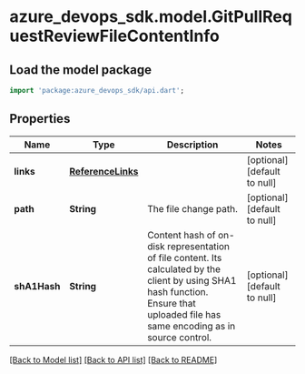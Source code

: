 # azure_devops_sdk.model.GitPullRequestReviewFileContentInfo

## Load the model package
```dart
import 'package:azure_devops_sdk/api.dart';
```

## Properties
Name | Type | Description | Notes
------------ | ------------- | ------------- | -------------
**links** | [**ReferenceLinks**](ReferenceLinks.md) |  | [optional] [default to null]
**path** | **String** | The file change path. | [optional] [default to null]
**shA1Hash** | **String** | Content hash of on-disk representation of file content. Its calculated by the client by using SHA1 hash function. Ensure that uploaded file has same encoding as in source control. | [optional] [default to null]

[[Back to Model list]](../README.md#documentation-for-models) [[Back to API list]](../README.md#documentation-for-api-endpoints) [[Back to README]](../README.md)


